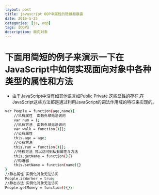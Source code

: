 ```yaml
---
layout: post
title: javascript OOP中属性的隐藏和暴露
date: 2016-5-25
categories: [js, oop]
tags: [OOP]
description: 面向对象
---
```


# 下面用简短的例子来演示一下在JavaScript中如何实现面向对象中各种类型的属性和方法

* 由于JavaScript中没有如其他语言如Public Private 这些显性的存在,在JavaScript这些方法都是通过利用JavaScript的词法作用域的特征来实现的。


```sh
var People = function(age,name){
	//私有属性	函数外部无法访问 
	var num = 1;
	//私有方法	函数外部无法访问
	var walk = function(){};
	//公有属性	
	this.age = age;
	//公有方法
	this.run = function(){};
	//特权方法 可以访问到私有属性与方法
	this.getName = function(){}
	//构造器
	this.setName = function(name){}
}
//静态属性 实例化对象无法访问
People.isWorker = true;
//静态方法 实例化对象无法访问
People.getMoney = function(){};

```